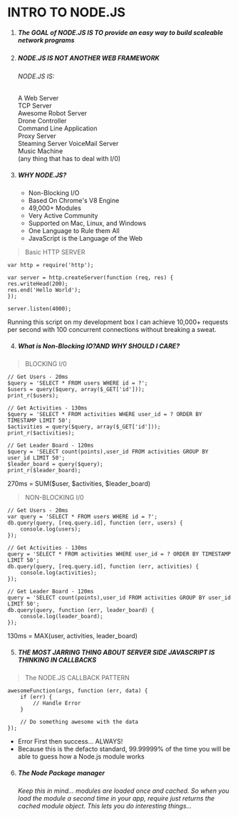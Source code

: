 # INTRO TO NODE.JS

1. ##### The GOAL of NODE.JS IS TO provide an easy way to build scaleable network programs
2. ##### NODE.JS IS NOT ANOTHER WEB FRAMEWORK	
	###### NODE.JS IS:
    A Web Server	
    TCP Server	
    Awesome Robot Server	
    Drone Controller	
    Command Line Application	
    Proxy Server	
    Steaming Server	
    VoiceMail Server	
    Music Machine	
    (any thing that has to deal with I/0)
 3. ##### WHY NODE.JS?
 	 * Non-Blocking I/O
    * Based On Chrome's V8 Engine
    * 49,000+ Modules
    * Very Active Community
    * Supported on Mac, Linux, and Windows
    * One Language to Rule them All
    * JavaScript is the Language of the Web
  > Basic HTTP SERVER
  ```
  var http = require('http');
 
var server = http.createServer(function (req, res) {
  res.writeHead(200);
  res.end('Hello World');
});
 
server.listen(4000);

  ```
  Running this script on my development box I can achieve 10,000+ requests per second with 100 concurrent connections without 
breaking a sweat.

4. ##### What is Non-Blocking IO?AND WHY SHOULD I CARE?
> BLOCKING I/0
```
// Get Users - 20ms
$query = 'SELECT * FROM users WHERE id = ?';
$users = query($query, array($_GET['id']));
print_r($users);

// Get Activities - 130ms
$query = 'SELECT * FROM activities WHERE user_id = ? ORDER BY TIMESTAMP LIMIT 50';
$activities = query($query, array($_GET['id']));
print_r($activities);

// Get Leader Board - 120ms
$query = 'SELECT count(points),user_id FROM activities GROUP BY user_id LIMIT 50';
$leader_board = query($query);
print_r($leader_board);
```
270ms = SUM($user, $activities, $leader_board)

> NON-BLOCKING I/0
```
// Get Users - 20ms
var query = 'SELECT * FROM users WHERE id = ?';
db.query(query, [req.query.id], function (err, users) {
    console.log(users);
});

// Get Activities - 130ms
query = 'SELECT * FROM activities WHERE user_id = ? ORDER BY TIMESTAMP LIMIT 50';
db.query(query, [req.query.id], function (err, activities) {
    console.log(activities);
});

// Get Leader Board - 120ms
query = 'SELECT count(points),user_id FROM activities GROUP BY user_id LIMIT 50';
db.query(query, function (err, leader_board) {
    console.log(leader_board);
});
```
130ms = MAX(user, activities, leader_board)

5. ##### THE MOST JARRING THING ABOUT SERVER SIDE JAVASCRIPT IS THINKING IN CALLBACKS

> The NODE.JS CALLBACK PATTERN

```
awesomeFunction(args, function (err, data) {
    if (err) {
        // Handle Error
    }
    
    // Do something awesome with the data
});
```

* Error First then success... ALWAYS!
* Because this is the defacto standard, 99.99999% of the time you will be able to guess how a Node.js module works

6. ##### The Node Package manager
	###### Keep this in mind... modules are loaded once and cached. So when you load the module a second time in your app, require just returns the cached module object. This lets you do interesting things...